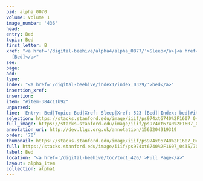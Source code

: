 ```yaml
---
pid: alpha_0070
volume: Volume 1
image_number: '436'
head: 
entry: Bed
topic: Bed
first_letter: B
xref: "<a href='/digital-beehive/alpha4/alpha_0877/'>Sleep</a>|<a href='/digital-beehive/toc/toc2_124/'>523
  [Bed]</a>"
see: 
page: 
add: 
type: 
index: "<a href='/digital-beehive/index1/index_0329/'>bed</a>"
insertion_xref: 
insertion: 
item: "#item-384c11b92"
unparsed: 
line: 'Entry: Bed|Topic: Bed|Xref: Sleep|Xref: 523 [Bed]|Index: bed|#item-384c11b92'
selection: https://stacks.stanford.edu/image/iiif/ps974xt6740%2F1607_0435/709,713,3126,430/full/0/default.jpg
full_image: https://stacks.stanford.edu/image/iiif/ps974xt6740%2F1607_0435/full/full/0/default.jpg
annotation_uri: http://dev.llgc.org.uk/annotation/1563204919319
order: '70'
thumbnail: https://stacks.stanford.edu/image/iiif/ps974xt6740%2F1607_0435/709,713,600,180/250,/0/default.jpg
full: https://stacks.stanford.edu/image/iiif/ps974xt6740%2F1607_0435/709,713,3126,430/full/0/default.jpg
label: Bed
location: "<a href='/digital-beehive/toc/toc1_426/'>Full Page</a>"
layout: alpha_item
collection: alpha1
---
```

